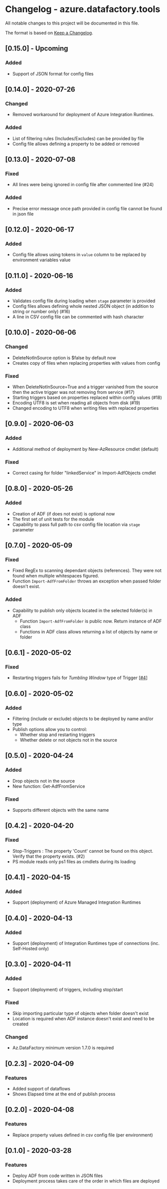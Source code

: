 ﻿# Changelog - azure.datafactory.tools

All notable changes to this project will be documented in this file.

The format is based on [Keep a Changelog](https://keepachangelog.com/en/1.0.0/).

## [0.15.0] - Upcoming
### Added
* Support of JSON format for config files

## [0.14.0] - 2020-07-26
### Changed
* Removed workaround for deployment of Azure Integration Runtimes.
### Added
* List of filtering rules (Includes/Excludes) can be provided by file
* Config file allows defining a property to be added or removed

## [0.13.0] - 2020-07-08
### Fixed
* All lines were being ignored in config file after commented line (#24)
### Added
* Precise error message once path provided in config file cannot be found in json file

## [0.12.0] - 2020-06-17
### Added
* Config file allows using tokens in `value` column to be replaced by environment variables value

## [0.11.0] - 2020-06-16
### Added
* Validates config file during loading when `stage` parameter is provided
* Config files allows defining whole nested JSON object (in addition to string or number only) (#16)
* A line in CSV config file can be commented with hash character

## [0.10.0] - 2020-06-06
### Changed
* DeleteNotInSource option is $false by default now
* Creates copy of files when replacing properties with values from config
### Fixed
* When DeleteNotInSource=True and a trigger vanished from the source then the active trigger was not removing from service (#17)
* Starting triggers based on properties replaced within config values (#18)
* Encoding UTF8 is set when reading all objects from disk (#19)
* Changed encoding to UTF8 when writing files with replaced properties

## [0.9.0] - 2020-06-03
### Added
* Additional method of deployment by New-AzResource cmdlet (default)
### Fixed
* Correct casing for folder "linkedService" in Import-AdfObjects cmdlet

## [0.8.0] - 2020-05-26
### Added
* Creation of ADF (if does not exist) is optional now
* The first set of unit tests for the module
* Capability to pass full path to csv config file location via `stage` parameter 

## [0.7.0] - 2020-05-09
### Fixed
* Fixed RegEx to scanning dependant objects (references). They were not found when multiple whitespaces figured.
* Function `Import-AdfFromFolder` throws an exception when passed folder doesn't exist.
### Added
* Capability to publish only objects located in the selected folder(s) in ADF
  * Function `Import-AdfFromFolder` is public now. Return instance of ADF class
  * Functions in ADF class allows returning a list of objects by name or folder

## [0.6.1] - 2020-05-02
### Fixed
* Restarting triggers fails for *Tumbling Window* type of Trigger [[#4](https://github.com/SQLPlayer/azure.datafactory.tools/issues/4)]

## [0.6.0] - 2020-05-02
### Added
* Filtering (include or exclude) objects to be deployed by name and/or type
* Publish options allow you to control:
  * Whether stop and restarting triggers
  * Whether delete or not objects not in the source

## [0.5.0] - 2020-04-24
### Added
* Drop objects not in the source
* New function: Get-AdfFromService
### Fixed
* Supports different objects with the same name

## [0.4.2] - 2020-04-20
### Fixed
* Stop-Triggers : The property 'Count' cannot be found on this object. Verify that the property exists. (#2)
* PS module reads only ps1 files as cmdlets during its loading

## [0.4.1] - 2020-04-15
### Added
* Support (deployment) of Azure Managed Integration Runtimes

## [0.4.0] - 2020-04-13
### Added
* Support (deployment) of Integration Runtimes type of connections (inc. Self-Hosted only)

## [0.3.0] - 2020-04-11
### Added
* Support (deployment) of triggers, including stop/start
### Fixed
* Skip importing particular type of objects when folder doesn't exist
* Location is required when ADF instance doesn't exist and need to be created
### Changed
* Az.DataFactory minimum version 1.7.0 is required

## [0.2.3] - 2020-04-09
### Features
* Added support of dataflows
* Shows Elapsed time at the end of publish process

## [0.2.0] - 2020-04-08
### Features
* Replace property values defined in csv config file (per environment)

## [0.1.0] - 2020-03-28
### Features
* Deploy ADF from code written in JSON files
* Deployment process takes care of the order in which files are deployed
